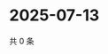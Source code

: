 # 2025-07-13

共 0 条

<!-- BEGIN ZHIHUVIDEO -->
<!-- 最后更新时间 Sun Jul 13 2025 07:12:14 GMT+0800 (China Standard Time) -->

<!-- END ZHIHUVIDEO -->

